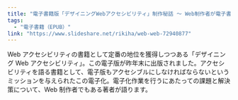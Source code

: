 ```yaml
---
title: "電子書籍版「デザイニングWebアクセシビリティ」制作秘話 ～ Web制作者が電子書籍を作ってみた!"
tags:
  - "電子書籍（EPUB）"
link: "https://www.slideshare.net/rikiha/web-web-72940877"
---
```


Web アクセシビリティの書籍として定番の地位を獲得しつつある「デザイニング Web アクセシビリティ」。この電子版が昨年末に出版されました。アクセシビリティを語る書籍として、電子版もアクセシブルにしなければならないというミッションを与えられたこの電子化。電子化作業を行うにあたっての課題と解決策について、Web 制作者でもある著者が語ります。
